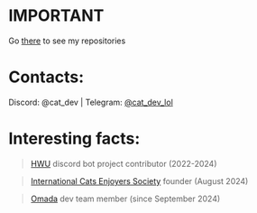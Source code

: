 # IMPORTANT

Go [there](https://git.omada.cafe/cat) to see my repositories

# Contacts:

Discord: @cat_dev | Telegram: [@cat_dev_lol](https://telegram.me/cat_dev_lol)

# Interesting facts: 

> [HWU](https://highways2b2t.net) discord bot project contributor (2022-2024)

> [International Cats Enjoyers Society](https://discord.gg/f32UQYZ9x8) founder (August 2024)

> [Omada](https://omada.cafe) dev team member (since September 2024)
